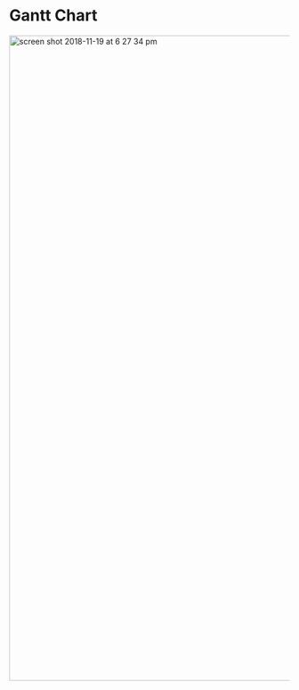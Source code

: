 # Gantt Chart

<img width="1158" alt="screen shot 2018-11-19 at 6 27 34 pm" src="https://github.gatech.edu/storage/user/9672/files/437f5500-ec2a-11e8-8a1c-aa50f4944cb1">
